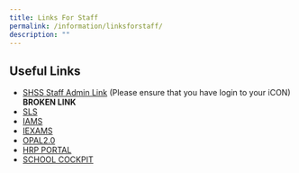 ```yaml
---
title: Links For Staff
permalink: /information/linksforstaff/
description: ""
---
```

Useful Links
------------

* [SHSS Staff Admin Link](https://sites.google.com/moe.edu.sg/shssstafflink/home) (Please ensure that you have login to your iCON) **BROKEN LINK**
* [SLS](https://vle.learning.moe.edu.sg/login)
* [IAMS](https://idp.mims.moe.gov.sg/nidp/saml2/sso)
* [IEXAMS](https://iexams.moe.gov.sg/xe/login.do)
* [OPAL2.0](https://idm.opal2.moe.edu.sg/account/login?returnUrl=%2F)
* [HRP PORTAL](https://www.hrp.gov.sg/hrp/#/)
* [SCHOOL COCKPIT](https://access.moe.edu.sg/login/login.jsp)